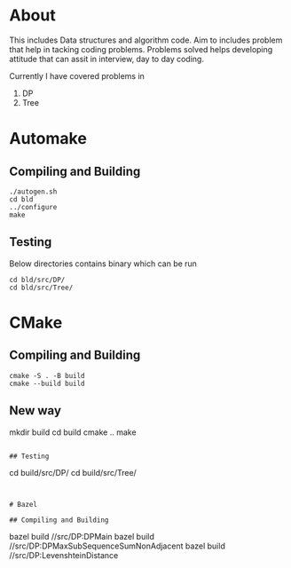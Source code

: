 # About 
This includes Data structures and algorithm code. Aim to includes problem that help in tacking coding problems. Problems solved helps developing attitude that can assit in interview, day to day coding.

Currently I have covered problems in 
1. DP
2. Tree

# Automake 
## Compiling and Building
```
./autogen.sh
cd bld 
../configure
make 
```

## Testing 
Below directories contains binary which can be run 
```
cd bld/src/DP/
cd bld/src/Tree/
```



# CMake 
## Compiling and Building
```
cmake -S . -B build
cmake --build build 
```

## New way 
mkdir build
cd build
cmake ..
make

```

## Testing 
```
cd build/src/DP/
cd build/src/Tree/
```


# Bazel

## Compiling and Building
```
bazel build //src/DP:DPMain
bazel build //src/DP:DPMaxSubSequenceSumNonAdjacent
bazel build //src/DP:LevenshteinDistance
```
